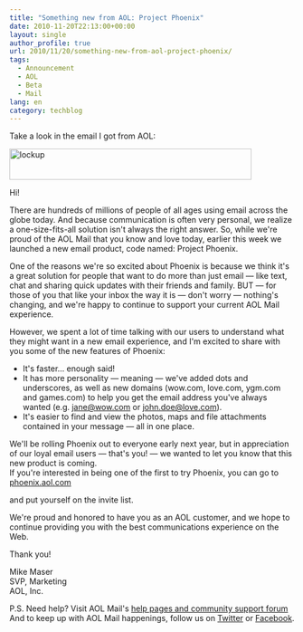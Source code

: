 ```yaml
---
title: "Something new from AOL: Project Phoenix"
date: 2010-11-20T22:13:00+00:00
layout: single
author_profile: true
url: 2010/11/20/something-new-from-aol-project-phoenix/
tags:
  - Announcement
  - AOL
  - Beta
  - Mail
lang: en
category: techblog
---
```

Take a look in the email I got from AOL:

[<img title="lockup" border="0" alt="lockup" src="http://lh6.ggpht.com/_vaUVXcmC3OI/TOhBB_86ZSI/AAAAAAAADL0/gN_Je9qm8I4/lockup_thumb%5B1%5D.gif?imgmax=800" width="428" height="55" />](http://lh5.ggpht.com/_vaUVXcmC3OI/TOhBAGHkQkI/AAAAAAAADLw/vXNWl04upNA/s1600-h/lockup%5B3%5D.gif)

Hi!

There are hundreds of millions of people of all ages using email across the globe today. And because communication is often very personal, we realize a one-size-fits-all solution isn't always the right answer. So, while we're proud of the AOL Mail that you know and love today, earlier this week we launched a new email product, code named: Project Phoenix.

One of the reasons we're so excited about Phoenix is because we think it's a great solution for people that want to do more than just email — like text, chat and sharing quick updates with their friends and family. BUT — for those of you that like your inbox the way it is — don't worry — nothing's changing, and we're happy to continue to support your current AOL Mail experience.

However, we spent a lot of time talking with our users to understand what they might want in a new email experience, and I'm excited to share with you some of the new features of Phoenix: 

  * It's faster… enough said! 
  * It has more personality — meaning — we've added dots and underscores, as well as new domains (wow.com, love.com, ygm.com and games.com) to help you get the email address you've always wanted (e.g. jane@wow.com or john.doe@love.com). 
  * It's easier to find and view the photos, maps and file attachments contained in your message — all in one place.

We'll be rolling Phoenix out to everyone early next year, but in appreciation of our loyal email users — that's you! — we wanted to let you know that this new product is coming.  
If you're interested in being one of the first to try Phoenix, you can go to <a href="http://invite.aol.com/invite/mail/request_invite?campaign=mail_beta&#038;site=www.phoenix.aol.com&#038;next=http://phoenix.aol.com/login" target="_blank">phoenix.aol.com</a> 

and put yourself on the invite list.

We're proud and honored to have you as an AOL customer, and we hope to continue providing you with the best communications experience on the Web.

Thank you!

Mike Maser  
SVP, Marketing  
AOL, Inc.

P.S. Need help? Visit AOL Mail's <a href="http://help.aol.com/help/product/aol_webmail/" target="_blank">help pages and community support forum</a> And to keep up with AOL Mail happenings, follow us on <a href="http://twitter.com/aolmail" target="_blank">Twitter</a> or <a href="http://www.facebook.com/aolmail" target="_blank">Facebook</a>.